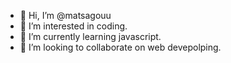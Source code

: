 - 👋 Hi, I’m @matsagouu
- 👀 I’m interested in coding.
- 🌱 I’m currently learning javascript.
- 💞️ I’m looking to collaborate on web devepolping.
  

<!---
matsagouu/matsagouu is a ✨ special ✨ repository because its `README.md` (this file) appears on your GitHub profile.
You can click the Preview link to take a look at your changes.
--->
